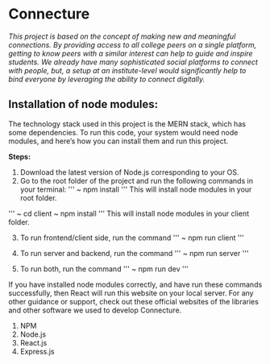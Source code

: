 # Connecture

*This project is based on the concept of making new and meaningful connections. By providing access to all college peers on a single platform, getting to know peers with a similar interest can help to guide and inspire students. We already have many sophisticated social platforms to connect with people, but, a setup at an institute-level would significantly help to bind everyone by leveraging the ability to connect digitally.*

## Installation of node modules:

The technology stack used in this project is the MERN stack, which has some dependencies. To run this code, your system would need node modules, and here’s how you can install them and run this project.

**Steps:**
1. Download the latest version of Node.js corresponding to your OS.
2. Go to the root folder of the project and run the following commands in your terminal:
'''
~ npm install
'''
This will install node modules in your root folder.

'''
~ cd client
~ npm install
'''
This will install node modules in your client folder.

3) To run frontend/client side, run the command
'''
~ npm run client
'''

4) To run server and backend, run the command
'''
~ npm run server
 '''
 
5) To run both, run the command
'''
~ npm run dev
'''

If you have installed node modules correctly, and have run these commands successfully, then React will run this website on your local server.
For any other guidance or support, check out these official websites of the libraries and other software we used to develop Connecture.
1. NPM
2. Node.js 
3. React.js 
4. Express.js
